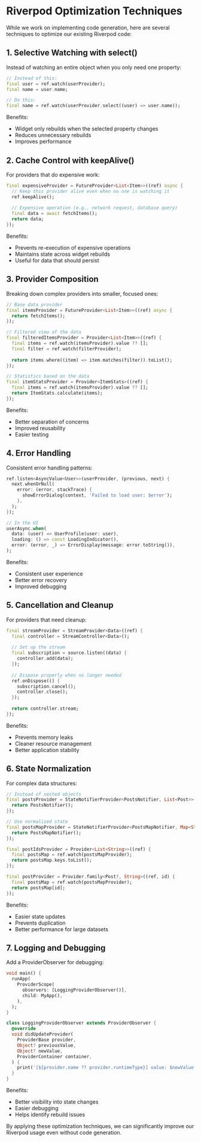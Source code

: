 # Riverpod Optimization Techniques

While we work on implementing code generation, here are several techniques to optimize our existing Riverpod code:

## 1. Selective Watching with select()

Instead of watching an entire object when you only need one property:

```dart
// Instead of this:
final user = ref.watch(userProvider);
final name = user.name;

// Do this:
final name = ref.watch(userProvider.select((user) => user.name));
```

Benefits:
- Widget only rebuilds when the selected property changes
- Reduces unnecessary rebuilds
- Improves performance

## 2. Cache Control with keepAlive()

For providers that do expensive work:

```dart
final expensiveProvider = FutureProvider<List<Item>>((ref) async {
  // Keep this provider alive even when no one is watching it
  ref.keepAlive();
  
  // Expensive operation (e.g., network request, database query)
  final data = await fetchItems();
  return data;
});
```

Benefits:
- Prevents re-execution of expensive operations
- Maintains state across widget rebuilds
- Useful for data that should persist

## 3. Provider Composition

Breaking down complex providers into smaller, focused ones:

```dart
// Base data provider
final itemsProvider = FutureProvider<List<Item>>((ref) async {
  return fetchItems();
});

// Filtered view of the data
final filteredItemsProvider = Provider<List<Item>>((ref) {
  final items = ref.watch(itemsProvider).value ?? [];
  final filter = ref.watch(filterProvider);
  
  return items.where((item) => item.matches(filter)).toList();
});

// Statistics based on the data
final itemStatsProvider = Provider<ItemStats>((ref) {
  final items = ref.watch(itemsProvider).value ?? [];
  return ItemStats.calculate(items);
});
```

Benefits:
- Better separation of concerns
- Improved reusability
- Easier testing

## 4. Error Handling

Consistent error handling patterns:

```dart
ref.listen<AsyncValue<User>>(userProvider, (previous, next) {
  next.whenOrNull(
    error: (error, stackTrace) {
      showErrorDialog(context, 'Failed to load user: $error');
    },
  );
});

// In the UI
userAsync.when(
  data: (user) => UserProfile(user: user),
  loading: () => const LoadingIndicator(),
  error: (error, _) => ErrorDisplay(message: error.toString()),
);
```

Benefits:
- Consistent user experience
- Better error recovery
- Improved debugging

## 5. Cancellation and Cleanup

For providers that need cleanup:

```dart
final streamProvider = StreamProvider<Data>((ref) {
  final controller = StreamController<Data>();
  
  // Set up the stream
  final subscription = source.listen((data) {
    controller.add(data);
  });
  
  // Dispose properly when no longer needed
  ref.onDispose(() {
    subscription.cancel();
    controller.close();
  });
  
  return controller.stream;
});
```

Benefits:
- Prevents memory leaks
- Cleaner resource management
- Better application stability

## 6. State Normalization

For complex data structures:

```dart
// Instead of nested objects
final postsProvider = StateNotifierProvider<PostsNotifier, List<Post>>((ref) {
  return PostsNotifier();
});

// Use normalized state
final postsMapProvider = StateNotifierProvider<PostsMapNotifier, Map<String, Post>>((ref) {
  return PostsMapNotifier();
});

final postIdsProvider = Provider<List<String>>((ref) {
  final postsMap = ref.watch(postsMapProvider);
  return postsMap.keys.toList();
});

final postProvider = Provider.family<Post?, String>((ref, id) {
  final postsMap = ref.watch(postsMapProvider);
  return postsMap[id];
});
```

Benefits:
- Easier state updates
- Prevents duplication
- Better performance for large datasets

## 7. Logging and Debugging

Add a ProviderObserver for debugging:

```dart
void main() {
  runApp(
    ProviderScope(
      observers: [LoggingProviderObserver()],
      child: MyApp(),
    ),
  );
}

class LoggingProviderObserver extends ProviderObserver {
  @override
  void didUpdateProvider(
    ProviderBase provider,
    Object? previousValue,
    Object? newValue,
    ProviderContainer container,
  ) {
    print('[${provider.name ?? provider.runtimeType}] value: $newValue');
  }
}
```

Benefits:
- Better visibility into state changes
- Easier debugging
- Helps identify rebuild issues

By applying these optimization techniques, we can significantly improve our Riverpod usage even without code generation.